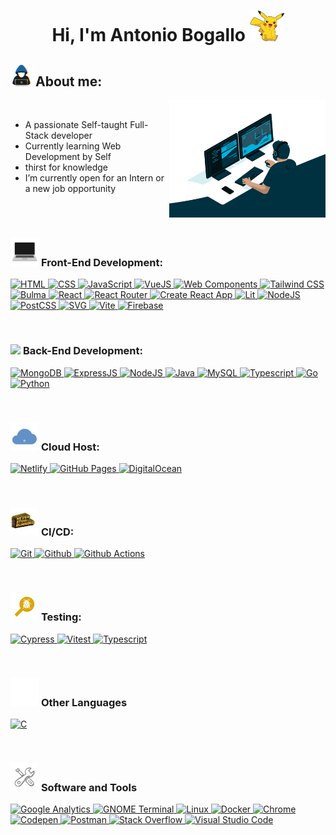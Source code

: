 <h1 align="center">Hi, I'm Antonio Bogallo <img src = "https://github.com/AntonioBogallo/AntonioBogallo/blob/main/assets/img/pikachu-pokemon-hi.gif?raw=true" width="55"></h1>


## <img src="https://github.com/AntonioBogallo/AntonioBogallo/blob/main/assets/img/about_me.gif?raw=true" width="35"> **About me:**


<picture><img align="right" src="https://github.com/AntonioBogallo/AntonioBogallo/blob/main/assets/img/developer.gif?raw=true" width="250"></picture>

<br>

- A passionate Self-taught Full-Stack developer
- Currently learning Web Development by Self
- thirst for knowledge
- I’m currently open for an Intern or a new job opportunity

<br><br>

### <img src = "https://github.com/AntonioBogallo/AntonioBogallo/blob/main/assets/img/pc.gif?raw=true" width="45"> **Front-End Development:**


<p>
    <a href="https://html.spec.whatwg.org/multipage/">
        <img 
        alt="HTML" 
        src="https://img.shields.io/badge/HTML%20-%23E34F26.svg?logo=html5&logoColor=white&style=plastic"
        height="30">
    </a>
    <a href="https://www.w3.org/Style/CSS/Overview.en.html">
        <img 
        alt="CSS" 
        src="https://img.shields.io/badge/CSS%20-%231572B6.svg?logo=css3&logoColor=white&style=plastic"
        height="30">
    </a>
    <a href="https://262.ecma-international.org/13.0/#sec-intro">
        <img 
        alt="JavaScript" 
        src="https://img.shields.io/badge/JavaScript%20-%23F7DF1E.svg?logo=javascript&logoColor=black&style=plastic"
        height="30">
    </a>
    <a href="https://vuejs.org/">
        <img 
        alt="VueJS" 
        src="https://img.shields.io/badge/Vue.js-%234FC08D.svg?logo=vuedotjs&logoColor=white&style=plastic"height="30">
    </a>
    <a href="https://www.webcomponents.org/">
        <img 
        alt="Web Components" 
        src="https://img.shields.io/badge/Web%20Components-%2329ABE2.svg?logo=webcomponentsdotorg&logoColor=white&style=plastic"height="30">
    </a>
    <a href="https://tailwindcss.com/">
        <img 
        alt="Tailwind CSS" 
        src="https://img.shields.io/badge/Tailwind%20CSS%20-%2306B6D4.svg?logo=tailwindcss&logoColor=white&style=plastic"height="30">
    </a>
    <a href="https://bulma.io/">
        <img 
        alt="Bulma" 
        src="https://img.shields.io/badge/Bulma%20-%2300D1B2.svg?logo=bulma&logoColor=white&style=plastic"height="30">
    </a>
    <a href="https://react.dev/">
        <img 
        alt="React" 
        src="https://img.shields.io/badge/React%20-%2361DAFB.svg?logo=react&logoColor=white&style=plastic"height="30">
    </a>
    <a href="https://reactrouter.com/">
        <img 
        alt="React Router" 
        src="https://img.shields.io/badge/React%20Router%20-%23CA4245.svg?logo=reactrouter&logoColor=white&style=plastic"height="30">
    </a>
    <a href="https://create-react-app.dev/">
        <img 
        alt="Create React App" 
        src="https://img.shields.io/badge/Creat%20React%20App%20-%2309D3AC.svg?logo=createreactapp&logoColor=white&style=plastic"height="30">
    </a>
    <a href="https://lit.dev/">
        <img 
        alt="Lit" 
        src="https://img.shields.io/badge/Lit%20-%23324FFF.svg?logo=lit&logoColor=white&style=plastic"height="30">
    </a>
    <a href="https://nodejs.org/">
        <img 
        alt="NodeJS"
        src="https://img.shields.io/badge/Node.js%20-%2343853D.svg?logo=node.js&logoColor=white&style=plastic"height="30">
    </a>
    <a href="https://postcss.org/">
        <img 
        alt="PostCSS"
        src="https://img.shields.io/badge/PostCSS%20-%23DD3A0A.svg?logo=postcss&logoColor=white&style=plastic"height="30">
    </a>
    <a href="#">
        <img 
        alt="SVG"
        src="https://img.shields.io/badge/SVG%20-%23FFB13B.svg?logo=svg&logoColor=white&style=plastic"height="30">
    </a>
    <a href="https://vitejs.dev/">
        <img 
        alt="Vite"
        src="https://img.shields.io/badge/Vite%20-%23646CFF.svg?logo=vite&logoColor=white&style=plastic"height="30">
    </a>
    <a href="https://firebase.google.com/">
        <img 
        alt="Firebase"
        src ="https://img.shields.io/badge/Firebase-%23FFCA28.svg?logo=firebase&logoColor=white&style=plastic"height="30">
    </a>
</p>

<br>

### <img src = "https://github.com/AntonioBogallo/AntonioBogallo/blob/main/assets/img/server.gif?raw=true" width="45"> **Back-End Development:**

<p>
    <a href="https://www.mongodb.com/">
        <img 
        alt="MongoDB"
        src="https://img.shields.io/badge/MongoDB%20-%2347A248.svg?logo=mongodb&logoColor=white&style=plastic"height="30">
    </a>
    <a href="http://expressjs.com/">
        <img 
        alt="ExpressJS"
        src="https://img.shields.io/badge/Express%20-%23000000.svg?logo=express&logoColor=white&style=plastic"height="30">
    </a>
    <a href="https://nodejs.org/">
        <img 
        alt="NodeJS"
        src="https://img.shields.io/badge/Node.js%20-%2343853D.svg?logo=node.js&logoColor=white&style=plastic"height="30">
    </a>
    <a href="https://www.java.com/es/">
        <img 
        alt="Java"
        src="https://img.shields.io/badge/Java-%23007396.svg?logo=java&logoColor=white&style=plastic"height="30">
    </a>
    <a href="https://www.mysql.com/">
        <img 
        alt="MySQL"
        src="https://img.shields.io/badge/MySQL%20-%23025E8C.svg?logo=mysql&logoColor=white&style=plastic"height="30">
    </a>
    <a href="https://www.typescriptlang.org/">
        <img 
        alt="Typescript"
        src="https://img.shields.io/badge/TypeScript%20-%233178C6.svg?logo=typescript&logoColor=white&style=plastic"height="30">
    </a>
    <a href="http://go.dev/">
        <img 
        alt="Go"
        src="https://img.shields.io/badge/Go%20Programming%20Language%20-%2300ADD8.svg?logo=go&logoColor=white&style=plastic"height="30">
    </a>
    <a href="https://www.python.org/">
        <img 
        alt="Python"
        src="https://img.shields.io/badge/Python%20-%2314354C.svg?logo=python&logoColor=white&style=plastic"height="30">
    </a>
</p>

<br>

### <img src = "https://github.com/AntonioBogallo/AntonioBogallo/blob/main/assets/img/cloud.gif?raw=true" width="45"> **Cloud Host:**

<p>
    <a href="https://www.netlify.com/">
        <img 
        alt="Netlify"
        src="https://img.shields.io/badge/Netlify%20-%2300C7B7.svg?logo=netlify&logoColor=white&style=plastic"height="30">
    </a>
    <a href="https://pages.github.com/">
        <img 
        alt="GitHub Pages"
        src="https://img.shields.io/badge/GitHub%20Pages%20-%23222222.svg?logo=githubpages&logoColor=white&style=plastic"height="30">
    </a>
    <a href="https://www.digitalocean.com/">
        <img 
        alt="DigitalOcean"
        src="https://img.shields.io/badge/DigitalOcean%20-%230080FF.svg?logo=digitalocean&logoColor=white&style=plastic"height="30">
    </a>
</p>

<br>

### <img src = "https://github.com/AntonioBogallo/AntonioBogallo/blob/main/assets/img/non-stop.gif?raw=true" width="45"> **CI/CD:**

<p>
    <a href="https://git-scm.com/">
        <img 
        alt="Git"
        src="https://img.shields.io/badge/Git%20-%23F05032.svg?logo=git&logoColor=white&style=plastic"height="30">
    </a>
    <a href="https://github.com/">
        <img 
        alt="Github"
        src="https://img.shields.io/badge/Github%20-%23181717.svg?logo=github&logoColor=white&style=plastic"height="30">
    </a>
    <a href="https://docs.github.com/en/actions">
        <img 
        alt="Github Actions"
        src="https://img.shields.io/badge/Github%20Actions%20-%232088FF.svg?logo=githubactions&logoColor=white&style=plastic"height="30">
    </a>
</p>

<br>

### <img src = "https://github.com/AntonioBogallo/AntonioBogallo/blob/main/assets/img/bug.gif?raw=true" width="45"> **Testing:**

<p>
    <a href="https://docs.cypress.io/">
        <img 
        alt="Cypress"
        src="https://img.shields.io/badge/Cypress%20-%2317202C.svg?logo=cypress&logoColor=white&style=plastic"height="30">
    </a>
    <a href="https://vitest.dev/">
        <img 
        alt="Vitest"
        src="https://img.shields.io/badge/Vitest%20-%236E9F18.svg?logo=vitest&logoColor=white&style=plastic"height="30">
    </a>
    <a href="https://www.typescriptlang.org/">
        <img 
        alt="Typescript"
        src="https://img.shields.io/badge/TypeScript%20-%233178C6.svg?logo=typescript&logoColor=white&style=plastic"height="30">
    </a>
</p>

<br>

### <img src = "https://github.com/AntonioBogallo/AntonioBogallo/blob/main/assets/img/code.gif?raw=true" width="45"> **Other Languages**

<p>
    <a href="https://www.gnu.org/software/gnu-c-manual/gnu-c-manual.html">
        <img 
        alt="C"
        src="https://img.shields.io/badge/C%20Programming%20Language-%23ffffff.svg?logo=c&logoColor=#A8B9CC&style=plastic"height="30">
    </a>
</p>

<br>

### <img src = "https://github.com/AntonioBogallo/AntonioBogallo/blob/main/assets/img/tools.gif?raw=true" width="45"> **Software and Tools**

<p>
    <a href="https://analytics.google.com">
        <img 
        alt="Google Analytics"
        src="https://img.shields.io/badge/Google%20Analytics%20-%23E37400.svg?logo=googleanalytics&logoColor=white&style=plastic"height="30">
    </a>
    <a href="https://help.gnome.org/users/gnome-terminal/stable/index.html.en">
        <img 
        alt="GNOME Terminal"
        src="https://img.shields.io/badge/GNOME%20Terminal%20-%23241F31.svg?logo=gnometerminal&logoColor=#A8B9CC&style=plastic"height="30">
    </a>
    <a href="https://www.linux.org/">
        <img 
        alt="Linux"
        src="https://img.shields.io/badge/Linux%20-%23FCC624.svg?logo=linux&logoColor=black&style=plastic"height="30">
    </a>
    <a href="https://www.docker.com/">
        <img 
        alt="Docker"
        src="https://img.shields.io/badge/Docker%20-%232496ED.svg?logo=docker&logoColor=white&style=plastic"height="30">
    </a>
    <a href="https://www.google.com/intl/es_es/chrome/">
        <img 
        alt="Chrome"
        src="https://img.shields.io/badge/Chrome%20-%233DDC84.svg?logo=google-chrome&logoColor=white&style=plastic"height="30">
    </a>
    <a href="https://codepen.io/">
        <img 
        alt="Codepen"
        src="https://img.shields.io/badge/Codepen-000000.svg?logo=codepen&logoColor=white&style=plastic"height="30">
    </a>
    <a href="https://www.postman.com/">
        <img 
        alt="Postman"
        src="https://img.shields.io/badge/Postman%20-%23ffffff.svg?logo=postman&logoColor=#FF6C37&style=plastic"height="30">
    </a>
    <a href="https://stackoverflow.com/">
        <img 
        alt="Stack Overflow"
        src="https://img.shields.io/badge/Stack%20Overflow%20-%23FE7A16.svg?logo=stack-overflow&logoColor=white&style=plastic"height="30">
    </a>
    <a href="https://code.visualstudio.com/">
        <img 
        alt="Visual Studio Code"
        src="https://img.shields.io/badge/Visual%20Studio%20Code-0078d7.svg?logo=visual-studio-code&logoColor=white&style=plastic"height="30">
    </a>
</p>

